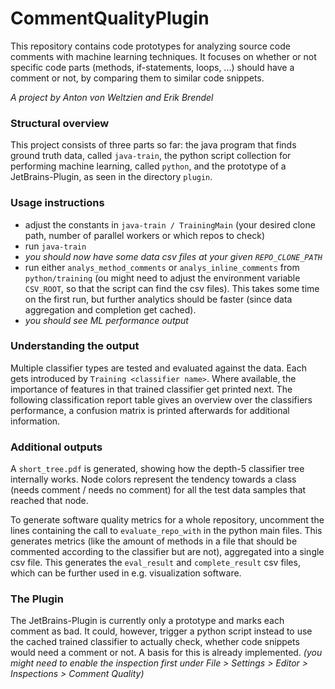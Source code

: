 # CommentQualityPlugin

This repository contains code prototypes for analyzing source code comments with machine learning techniques. It focuses on whether or not specific code parts (methods, if-statements, loops, ...) should have a comment or not, by comparing them to similar code snippets.

_A project by Anton von Weltzien and Erik Brendel_

### Structural overview

This project consists of three parts so far: the java program that finds ground truth data, called `java-train`, the python script collection for performing machine learning, called `python`, and the prototype of a JetBrains-Plugin, as seen in the directory `plugin`.

### Usage instructions

 - adjust the constants in `java-train / TrainingMain` (your desired clone path, number of parallel workers or which repos to check)
 - run `java-train`
 - _you should now have some data csv files at your given `REPO_CLONE_PATH`_
 - run either `analys_method_comments` or `analys_inline_comments` from `python/training` (ou might need to adjust the environment variable `CSV_ROOT`, so that the script can find the csv files). This takes some time on the first run, but further analytics should be faster (since data aggregation and completion get cached).
 - _you should see ML performance output_

### Understanding the output

Multiple classifier types are tested and evaluated against the data. Each gets introduced by `Training <classifier name>`. Where available, the importance of features in that trained classifier get printed next. The following classification report table gives an overview over the classifiers performance, a confusion matrix is printed afterwards for additional information.

### Additional outputs

A `short_tree.pdf` is generated, showing how the depth-5 classifier tree internally works. Node colors represent the tendency towards a class (needs comment / needs no comment) for all the test data samples that reached that node.

To generate software quality metrics for a whole repository, uncomment the lines containing the call to `evaluate_repo_with` in the python main files. This generates metrics (like the amount of methods in a file that should be commented according to the classifier but are not), aggregated into a single csv file. This generates the `eval_result` and `complete_result` csv files, which can be further used in e.g. visualization software.

### The Plugin

The JetBrains-Plugin is currently only a prototype and marks each comment as bad. It could, however, trigger a python script instead to use the cached trained classifier to actually check, whether code snippets would need a comment or not. A basis for this is already implemented. _(you might need to enable the inspection first under File > Settings > Editor > Inspections > Comment Quality)_
